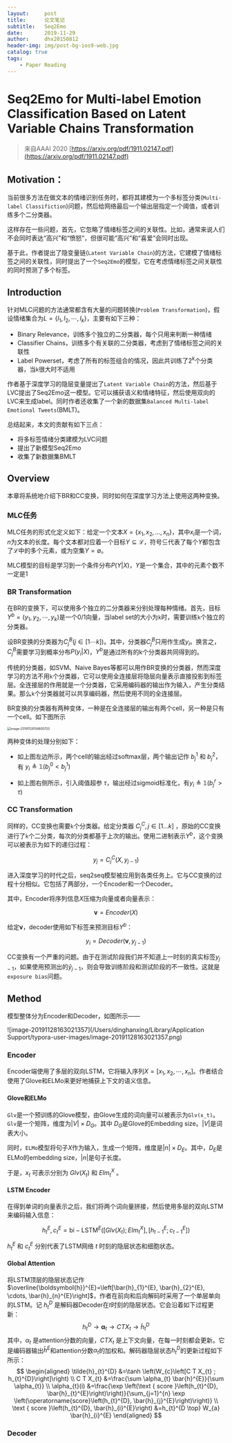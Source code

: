 ```yaml
---
layout:     post
title:      论文笔记
subtitle:   Seq2Emo
date:       2019-11-29
author:     dhx20150812
header-img: img/post-bg-ios9-web.jpg
catalog: true
tags:
    - Paper Reading
---
```


# Seq2Emo for Multi-label Emotion Classification Based on Latent Variable Chains Transformation

> 来自AAAI 2020 [https://arxiv.org/pdf/1911.02147.pdf](https://arxiv.org/pdf/1911.02147.pdf)


## Motivation：

当前很多方法在做文本的情绪识别任务时，都将其建模为一个多标签分类(`Multi-label Classifiction`)问题，然后给网络最后一个输出层指定一个阈值，或者训练多个二分类器。

这样存在一些问题，首先，它忽略了情绪标签之间的关联性。比如，通常来说人们不会同时表达“高兴”和“愤怒”，但很可能“高兴”和“喜爱”会同时出现。

基于此，作者提出了隐变量链(`Latent Variable Chain`)的方法，它建模了情绪标签之间的关联性，同时提出了一个`Seq2Emo`的模型，它在考虑情绪标签之间关联性的同时预测了多个标签。

## Introduction

针对MLC问题的方法通常都含有大量的问题转换(`Problem Transformation`)，假设情绪集合为$L=\left\{l_{1}, l_{2}, \cdots, l_{k}\right\}$，主要有如下三种：

- Binary Relevance，训练多个独立的二分类器，每个只用来判断一种情绪
- Classifier Chains，训练多个有关联的二分类器，考虑到了情绪标签之间的关联性
- Label Powerset，考虑了所有的标签组合的情况，因此共训练了$2^k$个分类器，当`k`很大时不适用

作者基于深度学习的隐层变量提出了`Latent Variable Chain`的方法，然后基于LVC提出了Seq2Emo这一模型。它可以捕获语义和情绪特征，然后使用双向的LVC来生成label。同时作者还收集了一个新的数据集`Balanced Multi-label Emotional Tweets`(BMLT)。

总结起来，本文的贡献有如下三点：
- 将多标签情绪分类建模为LVC问题
- 提出了新模型Seq2Emo
- 收集了新数据集BMLT


## Overview

本章将系统地介绍下BR和CC变换，同时如何在深度学习方法上使用这两种变换。

### MLC任务

MLC任务的形式化定义如下：给定一个文本$X=\{x_1,x_2,\dots,x_n\}$，其中$x_i$是一个词，$n$为文本的长度。每个文本都对应着一个目标$Y \subseteq \mathcal{L}$，符号$\subseteq$代表了每个$Y$都包含了$\mathcal{L}$中的多个元素，或为空集$Y=\emptyset$。

MLC模型的目标是学习到一个条件分布$P(Y | X)$，$Y$是一个集合，其中的元素个数不一定是1

### BR Transformation

在BR的变换下，可以使用多个独立的二分类器来分别处理每种情绪。首先，目标$Y^{b}=\left(y_{1}, y_{2}, \cdots, y_{k}\right)$是一个0/1向量，当label set的大小为`k`时，需要训练`k`个独立的分类器。

设BR变换的分类器为$C_{j}^{B}(j \in[1 \cdots k])$。其中，分类器$C_{j}^{B}$只用作生成$y_i$。换言之，$C_j^B$需要学习到概率分布$P\left(y_{i} | X\right)$，$Y^b$是通过所有的k个分类器共同得到的。

传统的分类器，如SVM、Naive Bayes等都可以用作BR变换的分类器，然而深度学习的方法不用`k`个分类器，它可以使用全连接层将隐层向量表示直接投影到标签层。全连接层的作用就是一个分类器，它采用编码器的输出作为输入，产生分类结果。那么`k`个分类器就可以共享编码器，然后使用不同的全连接层。

BR变换的分类器有两种变体，一种是在全连接层的输出有两个cell，另一种是只有一个cell。如下图所示

<img src="/Users/dinghanxing/Library/Application Support/typora-user-images/image-20191128154600703.png" alt="image-20191128154600703" style="zoom:50%;" />

两种变体的处理分别如下：

-   如上图左边所示，两个cell的输出经过softmax层，两个输出记作 $b_j^1$ 和 $b_j^2$，有 $y_{i} \triangleq \mathbb{1}\left(b_{j}^{0}<b_{j}^{1}\right)$

-   如上图右侧所示，引入阈值超参 $\tau$，输出经过sigmoid标准化，有$y_{i} \triangleq \mathbb{1}\left(b_{j}^{r}>\tau\right)$



### CC Transformation

同样的，CC变换也需要`k`个分类器。给定分类器 $C_j^C, j \in [1...k]$ ，原始的CC变换进行了`k`个二分类，每次的分类都基于上次的输出。使用二进制表示$Y^b$，这个变换可以被表示为如下的递归过程：

$$
y_j=C_j^C(X, y_{j-1})
$$

进入深度学习的时代之后，seq2seq模型被应用到各类任务上。它与CC变换的过程十分相似。它包括了两部分，一个Encoder和一个Decoder。

其中，Encoder将序列信息$X$压缩为向量或者向量表示：

$$
\boldsymbol{v}=Encoder(X)
$$

给定$\boldsymbol{v}$，decoder使用如下标签来预测目标$Y^b$：

$$
y_i=Decoder(\boldsymbol{v}, y_{j-1})
$$

CC变换有一个严重的问题。由于在测试阶段我们并不知道上一时刻的真实标签$y_{j-1}$，如果使用预测出的$\hat{y}_{j-1}$，则会导致训练阶段和测试阶段的不一致性。这就是`exposure bias`问题。



## Method

模型整体分为Encoder和Decoder，如图所示——

![image-20191128163021357](/Users/dinghanxing/Library/Application Support/typora-user-images/image-20191128163021357.png)

### Encoder

Encoder端使用了多层的双向LSTM，它将输入序列$X=[x_1, x_2,\cdots,x_n]$。作者结合使用了Glove和ELMo来更好地捕获上下文的语义信息。

#### Glove和ELMo

`Glv`是一个预训练的Glove模型，由Glove生成的词向量可以被表示为`Glv(x_t)`。`Glv`是一个矩阵，维度为$|V| \times D_{G}$。其中 $D_G$是Glove的Embedding size。$|V|$是词表大小。

同时，`ELMo`模型将句子$X$作为输入，生成一个矩阵，维度是$|n| \times D_{E}$。其中，$D_E$是 ELMo的embedding size，$|n|$是句子长度。

于是，$x_t$ 可表示分别为 $Glv(X_t)$ 和 $Elm_t^X$ 。

#### LSTM Encoder

在得到单词的向量表示之后，我们将两个词向量拼接，然后使用多层的双向LSTM来编码输入信息：

$$
h_{t}^{E}, c_{t}^{E}=\mathrm{bi}-\mathrm{LSTM}^{E}\left(\left[G l v\left(X_{t}\right) ; E l m_{t}^{X}\right],\left[h_{t-1}^{E} ; c_{t-1}^{E}\right]\right)
$$

$h_t^E$ 和 $c^E_t$ 分别代表了LSTM网络 $t$ 时刻的隐层状态和细胞状态。

#### Global Attention

将LSTM顶层的隐层状态记作$\overline{\boldsymbol{h}}^{E}=\left[\bar{h}_{1}^{E}, \bar{h}_{2}^{E}, \cdots, \bar{h}_{n}^{E}\right]$，作者在前向和后向解码时采用了一个单层单向的LSTM。记 $h_t^D$ 是解码器Decoder在$t$时刻的隐层状态。它会沿着如下过程更新：
$$
h_{t}^{D} \rightarrow \boldsymbol{\alpha}_{t} \rightarrow C T X_{t} \rightarrow \tilde{h}_{t}^{D}
$$
其中，$\alpha_{t}$ 是attention分数的向量，$CTX_t$ 是上下文向量，在每一时刻都会更新。它是编码器输出$\bar{h}^{E}$和attention分数$\alpha_t$的加权和。解码器隐层状态$h_t^D$的更新过程如下所示：
$$
\begin{aligned} \tilde{h}_{t}^{D} &=\tanh \left(W_{c}\left[C T X_{t} ; h_{t}^{D}\right]\right) \\ C T X_{t} &=\frac{\sum \alpha_{t} \bar{h}^{E}}{\sum \alpha_{t}} \\ \alpha_{t}(i) &=\frac{\exp \left(\text { score }\left(h_{t}^{D}, \bar{h}_{t}^{E}\right)\right)}{\sum_{j=1}^{n} \exp \left(\operatorname{score}\left(h_{t}^{D}, \bar{h}_{j}^{E}\right)\right)} \\ \text { score }\left(h_{t}^{D}, \bar{h}_{i}^{E}\right) &=h_{t}^{D \top} W_{a} \bar{h}_{i}^{E} \end{aligned}
$$

### Decoder




